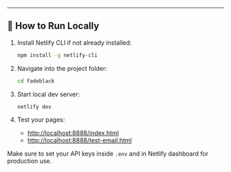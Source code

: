 

---

## 🔧 How to Run Locally

1. Install Netlify CLI if not already installed:
    ```bash
    npm install -g netlify-cli
    ```

2. Navigate into the project folder:
    ```bash
    cd fadeblack
    ```

3. Start local dev server:
    ```bash
    netlify dev
    ```

4. Test your pages:
    - [http://localhost:8888/index.html](http://localhost:8888/index.html)
    - [http://localhost:8888/test-email.html](http://localhost:8888/test-email.html)

Make sure to set your API keys inside `.env` and in Netlify dashboard for production use.
